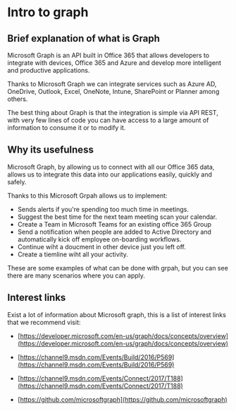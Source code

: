 # Intro to graph

## Brief explanation of what is Graph

Microsoft Graph is an API built in Office 365 that allows developers to integrate with devices, Office 365 and Azure and develop more intelligent and productive applications.

Thanks to Microsoft Graph we can integrate services such as Azure AD, OneDrive, Outlook, Excel, OneNote, Intune, SharePoint or Planner among others.
  
The best thing about Graph is that the integration is simple via API REST, with very few lines of code you can have access to a large amount of information to consume it or to modify it.

## Why its usefulness

Microsoft Graph, by allowing us to connect with all our Office 365 data, allows us to integrate this data into our applications easily, quickly and safely.

Thanks to this Microsoft Grpah allows us to implement:

 - Sends alerts if you're spending too much time in meetings.
 - Suggest the best time for the next team meeting scan your calendar.
 - Create a Team in Microsoft Teams for an existing office 365 Group
 - Send a notification when people are added to Active Directory and automatically kick off employee on-boarding workflows.
 -  Continue wiht a doucment in other device just you left off.
 - Create a tiemline wiht all your activity. 
   
These are some examples of what can be done with grpah, but you can see there are many scenarios where you can apply.

## Interest links

Exist a lot of information about Microsoft graph, this is a list of interest links that we recommend visit:

- [https://developer.microsoft.com/en-us/graph/docs/concepts/overview](https://developer.microsoft.com/en-us/graph/docs/concepts/overview)

- [https://channel9.msdn.com/Events/Build/2016/P569](https://channel9.msdn.com/Events/Build/2016/P569)

- [https://channel9.msdn.com/Events/Connect/2017/T188](https://channel9.msdn.com/Events/Connect/2017/T188)

- [https://github.com/microsoftgraph](https://github.com/microsoftgraph)


	
